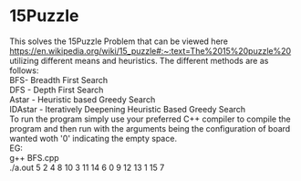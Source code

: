 # 15Puzzle
This solves the 15Puzzle Problem that can be viewed here https://en.wikipedia.org/wiki/15_puzzle#:~:text=The%2015%20puzzle%20 utilizing different means and heuristics. The different methods are as follows: 
<br>
BFS- Breadth First Search <br>
DFS - Depth First Search <br>
Astar - Heuristic based Greedy Search <br>
IDAstar - Iteratively Deepening Heuristic Based Greedy Search <br>
To run the program simply use your preferred  C++ compiler to compile the program and then run with the arguments being the configuration of board wanted woth '0' indicating the empty space. <br>
EG: <br>
g++ BFS.cpp <br>
./a.out 5 2 4 8 10 3 11 14 6 0 9 12 13 1 15 7
